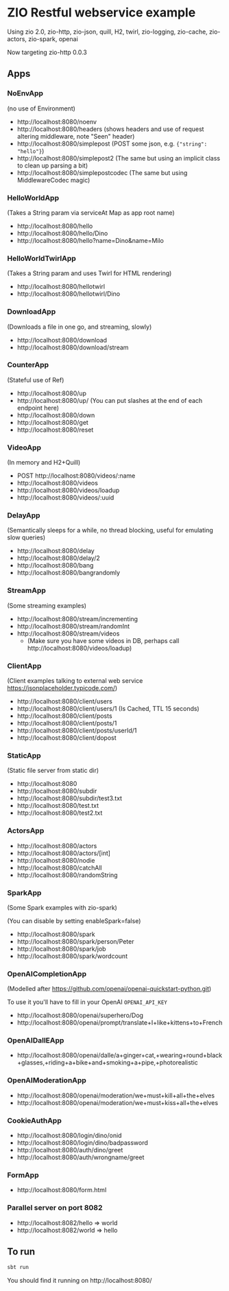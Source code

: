 # ZIO Restful webservice example

Using zio 2.0, zio-http, zio-json, quill, H2, twirl, zio-logging, zio-cache, zio-actors, zio-spark, openai

Now targeting zio-http 0.0.3

## Apps

### NoEnvApp
(no use of Environment)
  - http://localhost:8080/noenv
  - http://localhost:8080/headers (shows headers and use of request altering middleware, note "Seen" header)
  - http://localhost:8080/simplepost (POST some json, e.g. ```{"string": "hello"}```)
  - http://localhost:8080/simplepost2 (The same but using an implicit class to clean up parsing a bit)
  - http://localhost:8080/simplepostcodec (The same but using MiddlewareCodec magic)

### HelloWorldApp
(Takes a String param via serviceAt Map as app root name)
  - http://localhost:8080/hello
  - http://localhost:8080/hello/Dino
  - http://localhost:8080/hello?name=Dino&name=Milo

### HelloWorldTwirlApp
(Takes a String param and uses Twirl for HTML rendering)
  - http://localhost:8080/hellotwirl
  - http://localhost:8080/hellotwirl/Dino

### DownloadApp
(Downloads a file in one go, and streaming, slowly)
  - http://localhost:8080/download
  - http://localhost:8080/download/stream

### CounterApp
(Stateful use of Ref)
  - http://localhost:8080/up
  - http://localhost:8080/up/ (You can put slashes at the end of each endpoint here)
  - http://localhost:8080/down
  - http://localhost:8080/get
  - http://localhost:8080/reset 

### VideoApp
(In memory and H2+Quill)
  - POST http://localhost:8080/videos/:name
  - http://localhost:8080/videos
  - http://localhost:8080/videos/loadup
  - http://localhost:8080/videos/:uuid 

### DelayApp
(Semantically sleeps for a while, no thread blocking, useful for emulating slow queries)
- http://localhost:8080/delay
- http://localhost:8080/delay/2
- http://localhost:8080/bang
- http://localhost:8080/bangrandomly

### StreamApp
(Some streaming examples)
- http://localhost:8080/stream/incrementing
- http://localhost:8080/stream/randomInt
- http://localhost:8080/stream/videos
  - (Make sure you have some videos in DB, perhaps call http://localhost:8080/videos/loadup)

### ClientApp
(Client examples talking to external web service https://jsonplaceholder.typicode.com/)
- http://localhost:8080/client/users
- http://localhost:8080/client/users/1 (Is Cached, TTL 15 seconds)
- http://localhost:8080/client/posts
- http://localhost:8080/client/posts/1
- http://localhost:8080/client/posts/userId/1 
- http://localhost:8080/client/dopost

### StaticApp
(Static file server from static dir)
- http://localhost:8080
- http://localhost:8080/subdir
- http://localhost:8080/subdir/test3.txt 
- http://localhost:8080/test.txt
- http://localhost:8080/test2.txt

### ActorsApp
- http://localhost:8080/actors
- http://localhost:8080/actors/[int]
- http://localhost:8080/nodie
- http://localhost:8080/catchAll
- http://localhost:8080/randomString

### SparkApp
(Some Spark examples with zio-spark)

(You can disable by setting enableSpark=false)
- http://localhost:8080/spark
- http://localhost:8080/spark/person/Peter
- http://localhost:8080/spark/job
- http://localhost:8080/spark/wordcount

### OpenAICompletionApp
(Modelled after https://github.com/openai/openai-quickstart-python.git)

To use it you'll have to fill in your OpenAI `OPENAI_API_KEY`

- http://localhost:8080/openai/superhero/Dog
- http://localhost:8080/openai/prompt/translate+I+like+kittens+to+French

### OpenAIDallEApp

- http://localhost:8080/openai/dalle/a+ginger+cat,+wearing+round+black+glasses,+riding+a+bike+and+smoking+a+pipe,+photorealistic

### OpenAIModerationApp

- http://localhost:8080/openai/moderation/we+must+kill+all+the+elves
- http://localhost:8080/openai/moderation/we+must+kiss+all+the+elves

### CookieAuthApp

- http://localhost:8080/login/dino/onid
- http://localhost:8080/login/dino/badpassword
- http://localhost:8080/auth/dino/greet
- http://localhost:8080/auth/wrongname/greet

### FormApp

- http://localhost:8080/form.html

### Parallel server on port 8082

- http://localhost:8082/hello => world
- http://localhost:8082/world => hello

## To run

```scala
sbt run
```

You should find it running on http://localhost:8080/
